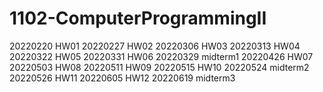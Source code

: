 # 1102-ComputerProgrammingII

20220220 HW01
20220227 HW02
20220306 HW03
20220313 HW04
20220322 HW05
20220331 HW06
20220329 midterm1
20220426 HW07
20220503 HW08
20220511 HW09
20220515 HW10
20220524 midterm2
20220526 HW11
20220605 HW12
20220619 midterm3

